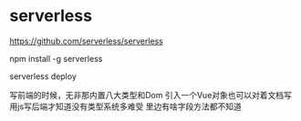 # serverless 

https://github.com/serverless/serverless

npm install -g serverless

serverless deploy

写前端的时候，无非那内置八大类型和Dom
引入一个Vue对象也可以对着文档写
用js写后端才知道没有类型系统多难受
里边有啥字段方法都不知道
